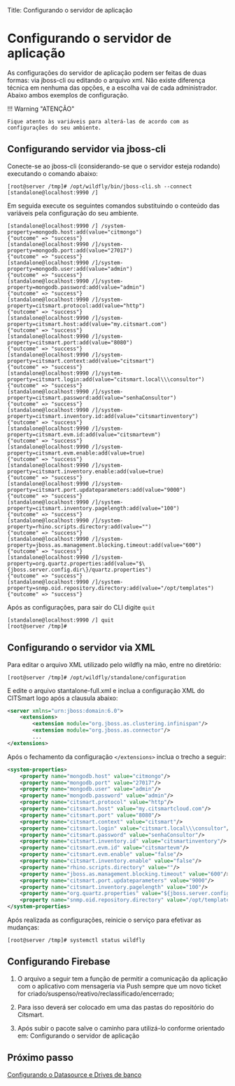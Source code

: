 Title: Configurando o servidor de aplicação

# Configurando o servidor de aplicação

As configurações do servidor de aplicação podem ser feitas de duas formas: via jboss-cli ou editando o arquivo xml. Não existe diferença técnica em nenhuma das opções, e a escolha vai de cada administrador. Abaixo ambos exemplos de configuração.

!!! Warning "ATENÇÃO"

    Fique atento às variáveis para alterá-las de acordo com as configurações do seu ambiente.

## Configurando servidor via jboss-cli

Conecte-se ao jboss-cli (considerando-se que o servidor esteja rodando) executando o comando abaixo:

``` shell
[root@server /tmp]# /opt/wildfly/bin/jboss-cli.sh --connect
[standalone@localhost:9990 /]
```

Em seguida execute os seguintes comandos substituindo o conteúdo das variáveis pela configuração do seu ambiente.

``` shell
[standalone@localhost:9990 /] /system-property=mongodb.host:add(value="citmongo")
{"outcome" => "success"}
[standalone@localhost:9990 /]/system-property=mongodb.port:add(value="27017")
{"outcome" => "success"}
[standalone@localhost:9990 /]/system-property=mongodb.user:add(value="admin")
{"outcome" => "success"}
[standalone@localhost:9990 /]/system-property=mongodb.password:add(value="admin")
{"outcome" => "success"}
[standalone@localhost:9990 /]/system-property=citsmart.protocol:add(value="http")
{"outcome" => "success"}
[standalone@localhost:9990 /]/system-property=citsmart.host:add(value="my.citsmart.com")
{"outcome" => "success"}
[standalone@localhost:9990 /]/system-property=citsmart.port:add(value="8080")
{"outcome" => "success"}
[standalone@localhost:9990 /]/system-property=citsmart.context:add(value="citsmart")
{"outcome" => "success"}
[standalone@localhost:9990 /]/system-property=citsmart.login:add(value="citsmart.local\\\consultor")
{"outcome" => "success"}
[standalone@localhost:9990 /]/system-property=citsmart.password:add(value="senhaConsultor")
{"outcome" => "success"}
[standalone@localhost:9990 /]/system-property=citsmart.inventory.id:add(value="citsmartinventory")
{"outcome" => "success"}
[standalone@localhost:9990 /]/system-property=citsmart.evm.id:add(value="citsmartevm")
{"outcome" => "success"}
[standalone@localhost:9990 /]/system-property=citsmart.evm.enable:add(value=true)
{"outcome" => "success"}
[standalone@localhost:9990 /]/system-property=citsmart.inventory.enable:add(value=true)
{"outcome" => "success"}
[standalone@localhost:9990 /]/system-property=citsmart.port.updateparameters:add(value="9000")
{"outcome" => "success"}
[standalone@localhost:9990 /]/system-property=citsmart.inventory.pagelength:add(value="100")
{"outcome" => "success"}
[standalone@localhost:9990 /]/system-property=rhino.scripts.directory:add(value="")
{"outcome" => "success"}
[standalone@localhost:9990 /]/system-property=jboss.as.management.blocking.timeout:add(value="600")
{"outcome" => "success"}
[standalone@localhost:9990 /]/system-property=org.quartz.properties:add(value="$\{jboss.server.config.dir\}/quartz.properties")
{"outcome" => "success"}
[standalone@localhost:9990 /]/system-property=snmp.oid.repository.directory:add(value="/opt/templates")
{"outcome" => "success"}
```

Após as configurações, para sair do CLI digite `quit`

``` shell
[standalone@localhost:9990 /] quit
[root@server /tmp]#
```
## Configurando o servidor via XML

Para editar o arquivo XML utilizado pelo wildfly na mão, entre no diretório:

``` shell
[root@server /tmp]# /opt/wildfly/standalone/configuration
```
E edite o arquivo stantalone-full.xml e inclua a configuração XML do CITSmart logo após a clausula abaixo:

``` xml
<server xmlns="urn:jboss:domain:6.0">
    <extensions>
        <extension module="org.jboss.as.clustering.infinispan"/>
        <extension module="org.jboss.as.connector"/>
		...
</extensions>
```

 Após o fechamento da configuração `</extensions>` inclua o trecho a seguir:

 ``` xml
 <system-properties>
     <property name="mongodb.host" value="citmongo"/>
     <property name="mongodb.port" value="27017"/>
     <property name="mongodb.user" value="admin"/>
     <property name="mongodb.password" value="admin"/>
     <property name="citsmart.protocol" value="http"/>
     <property name="citsmart.host" value="my.citsmartcloud.com"/>
     <property name="citsmart.port" value="8080"/>
     <property name="citsmart.context" value="citsmart"/>
     <property name="citsmart.login" value="citsmart.local\\\consultor"/>
     <property name="citsmart.password" value="senhaConsultor"/>
     <property name="citsmart.inventory.id" value="citsmartinventory"/>
     <property name="citsmart.evm.id" value="citsmartevm"/>
     <property name="citsmart.evm.enable" value="false"/>
     <property name="citsmart.inventory.enable" value="false"/>
     <property name="rhino.scripts.directory" value=""/>
     <property name="jboss.as.management.blocking.timeout" value="600"/>
     <property name="citsmart.port.updateparameters" value="9000"/>
     <property name="citsmart.inventory.pagelength" value="100"/>
     <property name="org.quartz.properties" value="${jboss.server.config.dir}/quartz.properties"/>
     <property name="snmp.oid.repository.directory" value="/opt/templates"/>
 </system-properties>
 ```

 Após realizada as configurações, reinicie o serviço para efetivar as mudanças:

 ``` shell
 [root@server /tmp]# systemctl status wildfly
 ```

## Configurando Firebase

1. O arquivo a seguir tem a função de permitir a comunicação da aplicação com o aplicativo com mensageria via Push sempre que um novo ticket for criado/suspenso/reativo/reclassificado/encerrado;  
2. Para isso deverá ser colocado em uma das pastas do repositório do Citsmart.  

3. Após subir o pacote salve o caminho para utilizá-lo conforme orientado em: Configurando o servidor de aplicação

## Próximo passo

[Configurando o Datasource e Drives de banco][1]

[1]:/pt-br/citsmart-platform-8/get-started/installation-and-upgrade/perform-installation/conf-datasource-and-db.html
